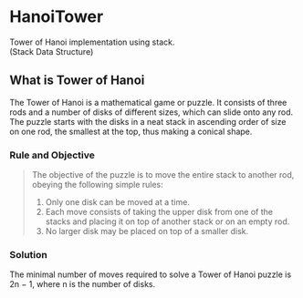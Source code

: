# HanoiTower
Tower of Hanoi implementation using stack.  
(Stack Data Structure)

## What is Tower of Hanoi
The Tower of Hanoi is a mathematical game or puzzle. It consists of three rods and a number of disks of different sizes, which can slide onto any rod. The puzzle starts with the disks in a neat stack in ascending order of size on one rod, the smallest at the top, thus making a conical shape.

### Rule and Objective
> The objective of the puzzle is to move the entire stack to another rod, obeying the following simple rules:  
> 1. Only one disk can be moved at a time. 
> 2. Each move consists of taking the upper disk from one of the stacks and placing it on top of another stack or on an empty rod.
> 3. No larger disk may be placed on top of a smaller disk.

### Solution
The minimal number of moves required to solve a Tower of Hanoi puzzle is 2n − 1, where n is the number of disks.
